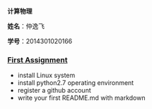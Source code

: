  **计算物理**
 
  **姓名**：仲逸飞
 
  **学号**：2014301020166
  
### [First Assignment](https://github.com/jsxhzyf/compuational_physics_N2014301020166)
  
- install Linux system 
- install python2.7 operating environment
- register a github account 
- write your first README.md with markdown 
